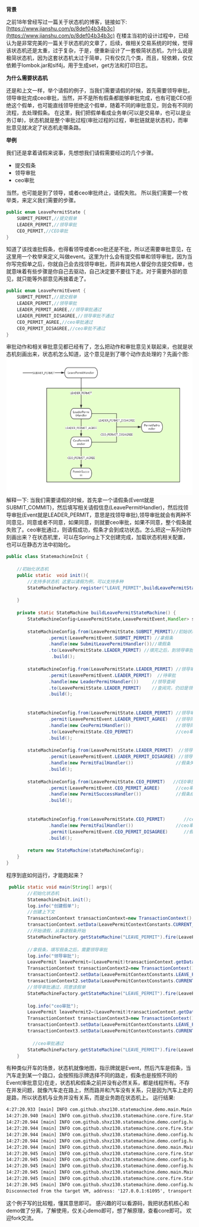 
**背景**

之前18年曾经写过一篇关于状态机的博客，链接如下:
 [https://www.jianshu.com/p/8def04b34b3c](https://www.jianshu.com/p/8def04b34b3c)
在楼主当初的设计过程中，已经认为是非常完美的一篇关于状态机的文章了，后续，做相关交易系统的时候，觉得该状态机还是太重，过于复杂，于是，便重新设计了一套极简状态机，为什么说是极简状态机，因为这套状态机太过于简单，只有仅仅几个类，而且，轻依赖，仅仅依赖于lombok.jar和slf4j，用于生成set，get方法和打印日志。

**为什么需要状态机**

 还是和上文一样，举个请假的例子，当我们需要请假的时候，首先需要领导审批，领导审批完成ceo审批，当然，并不是所有假条都能够审批完成，也有可能CEO拒绝这个假单，也可能直线领导拒绝这个假单，随着不同的审批意见，则会有不同的流程，去处理假条。
在这里，我们把假单看成业务单(可以是交易单，也可以是业务订单)，状态机就是整个审批过程(审批过程的过程，审批链就是状态机)，而审批意见就决定了状态机走哪条路。

**举例**

我们还是拿着请假来说事，先想想我们请假需要经过的几个步骤。
* 提交假条
* 领导审批
* ceo审批


当然，也可能是到了领导，或者ceo审批终止，请假失败。
所以我们需要一个枚举类，来定义我们需要的步骤。
```java
public enum LeavePermitState {
    SUBMIT_PERMIT,//提交假单
    LEADER_PERMIT,//领导审批
    CEO_PERMIT,//CEO审批
}
```
知道了该找谁批假条，也得看领导或者ceo批还是不批，所以还需要审批意见，在这里用一个枚举来定义,叫做event。这里为什么会有提交假单和领导审批，因为当你写完假单之后，你就自己会去找领导审批，而非有其他人督促你去提交假单，也就意味着有些步骤是你自己去驱动，自己决定要不要往下走。对于需要外部的意见，就只能等外部意见再接着走了。
```java
public enum LeavePermitEvent {
    SUBMIT_PERMIT,//提交假单
    LEADER_PERMIT,//领导审批
    LEADER_PERMIT_AGREE,//领导审批通过
    LEADER_PERMIT_DISAGREE,//领导审批不通过
    CEO_PERMIT_AGREE,//ceo审批通过
    CEO_PERMIT_DISAGREE,//ceo审批不通过
}
```
审批动作和相关审批意见都已经有了，怎么把动作和审批意见关联起来，也就是状态机刻画出来，状态机怎么知道，这个意见是到了哪个动作去处理的？先画个图:
![未命名文件 (15).png](./doc/demo.png)
解释一下:
当我们需要请假的时候，首先拿一个请假条(Event就是SUBMIT_COMMIT)，然后填写相关请假信息(LeavePermitHandler)，然后找领导审批(Event就是LEADER_PERMIT，意思是找领导审批),领导审批就会有两种不同意见，同意或者不同意，如果同意，则就要ceo审批，如果不同意，整个假条就失败了。ceo审批通过，则请假成功，假条才会到成功状态。怎么把这一系列动作刻画出来？在状态机里，可以在Spring上下文创建完成，加载状态机相关配置，也可以在静态方法中初始化。
```java
public class StatemachineInit {

    //初始化状态机
    public static  void init(){
        //支持多状态机 这里以请假为例，可以支持多种
        StateMachineFactory.register("LEAVE_PERMIT",buildLeavePermitStateMachine());

    }

    private static StateMachine buildLeavePermitStateMachine() {
        StateMachineConfig<LeavePermitState,LeavePermitEvent,Handler> stateMachineConfig=new StateMachineConfig();

        stateMachineConfig.from(LeavePermitState.SUBMIT_PERMIT)//初始状态，提交假单
                .permit(LeavePermitEvent.SUBMIT_PERMIT) //拿假条
                .handle(new SubmitLeavePermitHandler())//填假条
                .to(LeavePermitState.LEADER_PERMIT) //填完之后，到领导审批
                 .build();

        stateMachineConfig.from(LeavePermitState.LEADER_PERMIT) //领导审批
                .permit(LeavePermitEvent.LEADER_PERMIT)  //待审批
                .handle(new LeaderPermitHandler())     //领导查阅
                .to(LeavePermitState.LEADER_PERMIT)    //查阅完，仍旧是领导审批状态
                .build();


        stateMachineConfig.from(LeavePermitState.LEADER_PERMIT) //领导审批
                .permit(LeavePermitEvent.LEADER_PERMIT_AGREE)   //领导同意
                .handle(new CeoPermitHandler())                 //领导同意之后CEO审批
                .to(LeavePermitState.CEO_PERMIT)                //ceo审批
                .build();

        stateMachineConfig.from(LeavePermitState.LEADER_PERMIT)  //领导审批
                .permit(LeavePermitEvent.LEADER_PERMIT_DISAGREE) //领导不同意
                .handle(new PermitFailHandler())                //假条失败
                .build();

        stateMachineConfig.from(LeavePermitState.CEO_PERMIT)   //CEO审批
                .permit(LeavePermitEvent.CEO_PERMIT_AGREE)      //ceo审批同意
                .handle(new PermitSuccessHandler())             //假条成功
                .build();


        stateMachineConfig.from(LeavePermitState.CEO_PERMIT)       //ceo审批
                .handle(new PermitFailHandler())                //ceo审批不通过
                .permit(LeavePermitEvent.CEO_PERMIT_DISAGREE)      //假条失败
                .build();

        return new StateMachine(stateMachineConfig);
    }
}
```
程序到底如何运行，才能跑起来？
```java
 public static void main(String[] args){
        //初始化状态机
        StatemachineInit.init();
        log.info("创建假单");
        //创建上下文
        TransactionContext transactionContext=new TransactionContext();
        transactionContext.setData(LeavePermitContextConstants.CURRENT_STATE, LeavePermitState.SUBMIT_PERMIT);
        //开始请假，从拿请假条开始
        StateMachineFactory.getStateMachine("LEAVE_PERMIT").fire(LeavePermitEvent.SUBMIT_PERMIT, transactionContext);

        //拿假条，填写假条之后，需要领导审批
        log.info("领导审批");
        LeavePermit leavePermit=(LeavePermit)transactionContext.getData(LeavePermitContextConstants.LEAVE_PERMIT);
        TransactionContext transactionContext2=new TransactionContext();
        transactionContext2.setData(LeavePermitContextConstants.LEAVE_PERMIT,leavePermit);
        transactionContext2.setData(LeavePermitContextConstants.CURRENT_STATE, LeavePermitState.LEADER_PERMIT);
        //领导审批通过，同意该假单
        StateMachineFactory.getStateMachine("LEAVE_PERMIT").fire(LeavePermitEvent.LEADER_PERMIT_AGREE, transactionContext2);

        log.info("ceo审批");
        LeavePermit leavePermit2=(LeavePermit)transactionContext.getData(LeavePermitContextConstants.LEAVE_PERMIT);
        TransactionContext transactionContext3=new TransactionContext();
        transactionContext3.setData(LeavePermitContextConstants.LEAVE_PERMIT,leavePermit2);
        transactionContext3.setData(LeavePermitContextConstants.CURRENT_STATE, LeavePermitState.CEO_PERMIT);
        
          //ceo审批通过
        StateMachineFactory.getStateMachine("LEAVE_PERMIT").fire(LeavePermitEvent.CEO_PERMIT_AGREE, transactionContext3);
    }
```
有种类似开车的场景，状态机就像地图，指示牌就是Event，然后汽车是假条，当汽车走到某一个路口，会按照指示牌选择不同的路走，假条也是按照不同的Event(审批意见)在走，状态机和假条之前并没有必然关系，都是线程所有。不存在并发问题，就像汽车走在路上，然而路并和汽车没有关系，只是因为汽车上走的是路，所以状态机与业务并没有关系，而是业务跑在状态机上。
运行结果:
```txt
4:27:20.933 [main] INFO com.github.shxz130.statemachine.demo.main.Main - 创建假单
14:27:20.940 [main] INFO com.github.shxz130.statemachine.core.fire.StateMachine - [StateMachine] runing currentState=[SUBMIT_PERMIT], event=[SUBMIT_PERMIT], handle=[SubmitLeavePermitHandler], nextState=[LEADER_PERMIT]
14:27:20.944 [main] INFO com.github.shxz130.statemachine.demo.config.handler.SubmitLeavePermitHandler - [SubmitLeavePermitHandler],permit=[LeavePermit(permitNo=PERMITN, status=INIT)]
14:27:20.944 [main] INFO com.github.shxz130.statemachine.core.fire.StateMachine - [StateMachine] runing currentState=[LEADER_PERMIT], event=[LEADER_PERMIT], handle=[LeaderPermitHandler], nextState=[LEADER_PERMIT]
14:27:20.944 [main] INFO com.github.shxz130.statemachine.demo.config.handler.LeaderPermitHandler - [LeaderPermitHandler],permit=[LeavePermit(permitNo=PERMITN, status=LEADER_PERMIT)]
14:27:20.944 [main] INFO com.github.shxz130.statemachine.demo.config.handler.LeaderPermitHandler - 等待领导审批
14:27:20.944 [main] INFO com.github.shxz130.statemachine.demo.main.Main - 领导审批
14:27:20.945 [main] INFO com.github.shxz130.statemachine.core.fire.StateMachine - [StateMachine] runing currentState=[LEADER_PERMIT], event=[LEADER_PERMIT_AGREE], handle=[CeoPermitHandler], nextState=[CEO_PERMIT]
14:27:20.945 [main] INFO com.github.shxz130.statemachine.demo.config.handler.CeoPermitHandler - [CeoPermitHandler],permit=[LeavePermit(permitNo=PERMITN, status=CEO_PERMIT)]
14:27:20.945 [main] INFO com.github.shxz130.statemachine.demo.config.handler.CeoPermitHandler - 等待ceo审批
14:27:20.945 [main] INFO com.github.shxz130.statemachine.demo.main.Main - 领导审批
14:27:20.945 [main] INFO com.github.shxz130.statemachine.core.fire.StateMachine - [StateMachine] runing currentState=[CEO_PERMIT], event=[CEO_PERMIT_AGREE], handle=[PermitSuccessHandler], nextState=[null]
14:27:20.945 [main] INFO com.github.shxz130.statemachine.demo.config.handler.PermitSuccessHandler - [PermitSuccessHandler],permit=[LeavePermit(permitNo=PERMITN, status=SUCCESS)],审批意见:[{}]
Disconnected from the target VM, address: '127.0.0.1:61095', transport: 'socket'
```
这个例子写的比较粗，懂其意思即可。
感兴趣的可以看源码，我把状态机核心和demo做了分离，了解使用，仅关心demo即可，想了解原理，查看core即可。
欢迎fork交流。
